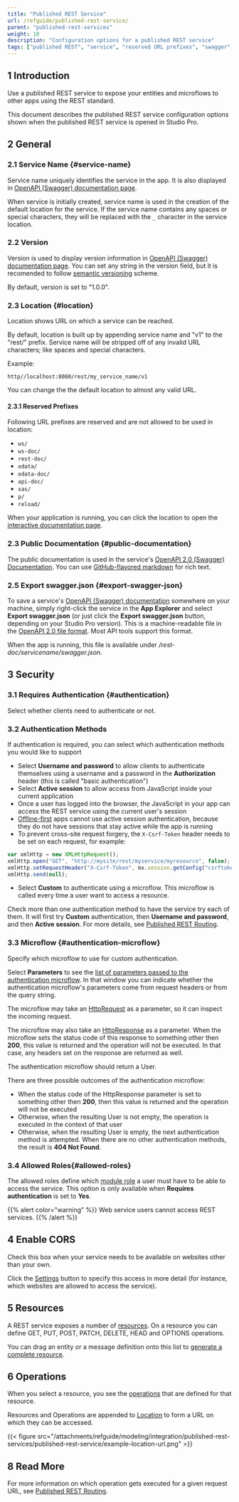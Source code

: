 ```yaml
---
title: "Published REST Service"
url: /refguide/published-rest-service/
parent: "published-rest-services"
weight: 10
description: "Configuration options for a published REST service"
tags: ["published REST", "service", "reserved URL prefixes", "swagger", "security", "CORS", "resources", "operation", "how-to", "studio pro"]
---
```


## 1 Introduction

Use a published REST service to expose your entities and microflows to other apps using the REST standard.

This document describes the published REST service configuration options shown when the published REST service is opened in Studio Pro.

## 2 General

### 2.1 Service Name {#service-name}

Service name uniquely identifies the service in the app. It is also displayed in [OpenAPI (Swagger) documentation page](/refguide/open-api/).

When service is initially created, service name is used in the creation of the default location for the service. If the service name contains any spaces or special characters, they will be replaced with the `_` character in the service location.

### 2.2 Version

Version is used to display version information in [OpenAPI (Swagger) documentation page](/refguide/open-api/). You can set any string in the version field, but it is recomended to follow [semantic versioning](https://semver.org/) scheme.

By default, version is set to "1.0.0".

### 2.3 Location {#location}

Location shows URL on which a service can be reached.

By default, location is built up by appending service name and "v1" to the "rest/" prefix. Service name will be stripped off of any invalid URL characters; like spaces and special characters.

Example:
```
http//localhost:8080/rest/my_service_name/v1
```

You can change the the default location to almost any valid URL.

#### 2.3.1 Reserved Prefixes

Following URL prefixes are reserved and are not allowed to be used in location:

* `ws/`
* `ws-doc/`
* `rest-doc/`
* `odata/`
* `odata-doc/`
* `api-doc/`
* `xas/`
* `p/`
* `reload/`

When your application is running, you can click the location to open the [interactive documentation page](/refguide/published-rest-services/#interactive-documentation).

### 2.3 Public Documentation {#public-documentation}

The public documentation is used in the service's [OpenAPI 2.0 (Swagger) Documentation](/refguide/open-api/). You can use [GitHub-flavored markdown](/refguide/gfm-syntax/) for rich text.

### 2.5 Export swagger.json {#export-swagger-json}

To save a service's [OpenAPI (Swagger) documentation](/refguide/open-api/) somewhere on your machine, simply right-click the service in the **App Explorer** and select **Export swagger.json** (or just click the **Export swagger.json** button, depending on your Studio Pro version). This is a machine-readable file in the [OpenAPI 2.0 file format](https://github.com/OAI/OpenAPI-Specification/blob/master/versions/2.0.md). Most API tools support this format.

When the app is running, this file is available under */rest-doc/servicename/swagger.json*.

## 3 Security

### 3.1 Requires Authentication {#authentication}

Select whether clients need to authenticate or not.

### 3.2 Authentication Methods

If authentication is required, you can select which authentication methods you would like to support

* Select **Username and password** to allow clients to authenticate themselves using a username and a password in the **Authorization** header (this is called "basic authentication")
*  Select **Active session** to allow access from JavaScript inside your current application
  * Once a user has logged into the browser, the JavaScript in your app can access the REST service using the current user's session
  * [Offline-first](/refguide/offline-first/) apps cannot use active session authentication, because they do not have sessions that stay active while the app is running
  * To prevent cross-site request forgery, the `X-Csrf-Token` header needs to be set on each request, for example:

  ```javascript
  var xmlHttp = new XMLHttpRequest();
  xmlHttp.open("GET", "http://mysite/rest/myservice/myresource", false);
  xmlHttp.setRequestHeader("X-Csrf-Token", mx.session.getConfig("csrftoken"));
  xmlHttp.send(null);
  ```

* Select **Custom** to authenticate using a microflow. This microflow is called every time a user want to access a resource.

Check more than one authentication method to have the service try each of them. It will first try **Custom** authentication, then **Username and password**, and then **Active session**. For more details, see [Published REST Routing](/refguide/published-rest-routing/).

### 3.3 Microflow {#authentication-microflow}

Specify which microflow to use for custom authentication.

Select **Parameters** to see the [list of parameters passed to the authentication microflow](/refguide/published-rest-authentication-parameter/). In that window you can indicate whether the authentication microflow's parameters come from request headers or from the query string.

The microflow may take an [HttpRequest](/refguide/http-request-and-response-entities/request-and-response-entities/#http-request) as a parameter, so it can inspect the incoming request.

The microflow may also take an [HttpResponse](/refguide/http-request-and-response-entities/request-and-response-entities/#http-response) as a parameter. When the microflow sets the status code of this response to something other then **200**, this value is returned and the operation will not be executed. In that case, any headers set on the response are returned as well.

The authentication microflow should return a User.

There are three possible outcomes of the authentication microflow:

* When the status code of the HttpResponse parameter is set to something other then **200**, then this value is returned and the operation will not be executed
* Otherwise, when the resulting User is not empty, the operation is executed in the context of that user
* Otherwise, when the resulting User is empty, the next authentication method is attempted. When there are no other authentication methods, the result is **404 Not Found**.

### 3.4 Allowed Roles{#allowed-roles}

The allowed roles define which [module role](/refguide/module-security/#module-role) a user must have to be able to access the service. This option is only available when **Requires authentication** is set to **Yes**.

{{% alert color="warning" %}}
Web service users cannot access REST services.
{{% /alert %}}

## 4 Enable CORS

Check this box when your service needs to be available on websites other than your own.

Click the [Settings](/refguide/cors-settings/) button to specify this access in more detail (for instance, which websites are allowed to access the service).

## 5 Resources

A REST service exposes a number of [resources](/refguide/published-rest-resource/). On a resource you can define GET, PUT, POST, PATCH, DELETE, HEAD and OPTIONS operations.

You can drag an entity or a message definition onto this list to [generate a complete resource](/refguide/generate-rest-resource/).

## 6 Operations

When you select a resource, you see the [operations](/refguide/published-rest-operation/) that are defined for that resource.

Resources and Operations are appended to [Location](#location) to form a URL on which they can be accessed.

{{< figure src="/attachments/refguide/modeling/integration/published-rest-services/published-rest-service/example-location-url.png" >}}

## 8 Read More

For more information on which operation gets executed for a given request URL, see [Published REST Routing](/refguide/published-rest-routing/).
